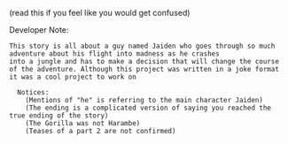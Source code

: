(read this if you feel like you would get confused)

  Developer Note:
  
    This story is all about a guy named Jaiden who goes through so much adventure about his flight into madness as he crashes
    into a jungle and has to make a decision that will change the course of the adventure. Although this project was written in a joke format it was a cool project to work on
    
      Notices:
        (Mentions of "he" is referring to the main character Jaiden)
        (The ending is a complicated version of saying you reached the true ending of the story)
        (The Gorilla was not Harambe)
        (Teases of a part 2 are not confirmed)

